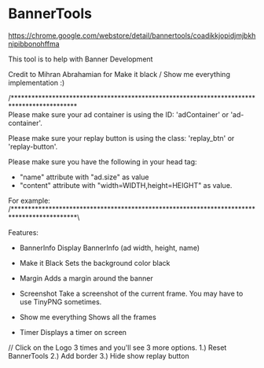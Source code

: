 # BannerTools

https://chrome.google.com/webstore/detail/bannertools/coadikkjopidjmjbkhnipibbonohffma

This tool is to help with Banner Development

Credit to Mihran Abrahamian for Make it black / Show me everything implementation :)

/*******************************************************************************************\
Please make sure your ad container is using the ID: 'adContainer' or 'ad-container'.

Please make sure your replay button is using the class: 'replay_btn' or 'replay-button'.

Please make sure you have the following in your head tag:
- "name" attribute with "ad.size" as value
- "content" attribute with "width=WIDTH,height=HEIGHT" as value.

For example:
<meta name="ad.size" content="width=300,height=250">
/*******************************************************************************************\

Features:
- BannerInfo
   Display BannerInfo (ad width, height, name)

- Make it Black
   Sets the background color black

- Margin
   Adds a margin around the banner

- Screenshot
   Take a screenshot of the current frame. You may have to use TinyPNG sometimes.

- Show me everything
   Shows all the frames

- Timer
   Displays a timer on screen

//
Click on the Logo 3 times and you'll see 3 more options.
1.) Reset BannerTools
2.) Add border
3.) Hide show replay button
